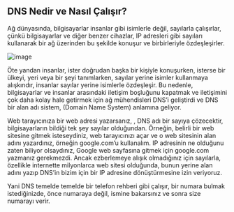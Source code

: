 DNS Nedir ve Nasıl Çalışır?
--

Ağ dünyasında, bilgisayarlar insanlar gibi isimlerle değil, sayılarla çalışırlar, çünkü bilgisayarlar ve diğer benzer cihazlar, IP adresleri gibi sayıları kullanarak bir ağ üzerinden bu şekilde konuşur ve birbirleriyle özdeşleşirler.

![image](https://user-images.githubusercontent.com/68228757/158966559-070be74f-dff2-46d7-a76e-16d0e16d4a3a.png)

Öte yandan insanlar, ister doğrudan başka bir kişiyle konuşurken, isterse bir ülkeyi, yeri veya bir şeyi tanımlarken, sayılar yerine isimler kullanmaya alışkındır, insanlar sayılar yerine isimlerle özdeşleşir. Bu nedenle, bilgisayarlar ve insanlar arasındaki iletişim boşluğunu kapatmak ve iletişimini çok daha kolay hale getirmek için ağ mühendisleri DNS’i geliştirdi ve DNS bir alan adı sistem, (Domain Name System) anlamına geliyor.

Web tarayıcınıza bir web adresi yazarsanız, , DNS adı bir sayıya çözecektir, bilgisayarların bildiği tek şey sayılar olduğundan. Örneğin, belirli bir web sitesine gitmek isteseydiniz, web tarayıcınızı açar ve o web sitesinin alan adını yazardınız, örneğin google.com’u kullanalım. IP adresinin ne olduğunu zaten biliyor olsaydınız, Google web sayfasına gitmek için google.com yazmanız gerekmezdi. Ancak ezberlemeye alışık olmadığınız için sayılarla, özellikle internette milyonlarca web sitesi olduğunda, bunun yerine alan adını yazıp DNS’in bizim için bir IP adresine dönüştürmesine izin veriyoruz.

Yani DNS temelde temelde bir telefon rehberi gibi çalışır, bir numara bulmak istediğinizde, önce numaraya değil, ismine bakarsınız ve sonra size numarayı verir.







